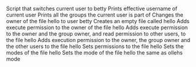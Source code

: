 Script that switches current user to betty
Prints effective username of current user
Prints all the groups the current user is part of
Changes the owner of the file hello to user betty
Creates an empty file called hello
Adds execute permission to the owner of the file hello
Adds execute permission to the owner and the group owner, and read permission to other users, to the file hello
Adds execution permission to the owner, the group owner and the other users to the file hello
Sets permissions to the file hello
Sets the modes of the file hello
Sets the mode of the file hello the same as ollehs mode
